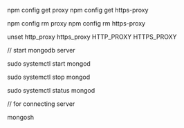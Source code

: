 npm config get proxy
npm config get https-proxy

npm config rm proxy
npm config rm https-proxy

unset http_proxy https_proxy HTTP_PROXY HTTPS_PROXY

// start mongodb server

sudo systemctl start mongod

sudo systemctl stop mongod

sudo systemctl status mongod


// for connecting server

mongosh

